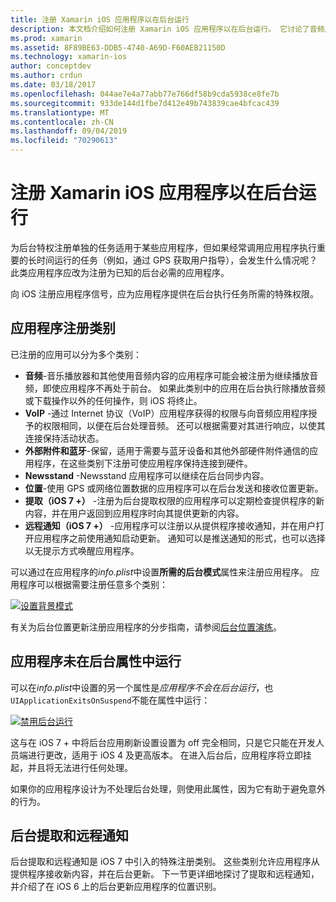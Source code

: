 ```yaml
---
title: 注册 Xamarin iOS 应用程序以在后台运行
description: 本文档介绍如何注册 Xamarin iOS 应用程序以在后台运行。 它讨论了音频应用、VoIP 应用、外部附件和蓝牙等。
ms.prod: xamarin
ms.assetid: 8F89BE63-DDB5-4740-A69D-F60AEB21150D
ms.technology: xamarin-ios
author: conceptdev
ms.author: crdun
ms.date: 03/18/2017
ms.openlocfilehash: 044ae7e4a77abb77e766df58b9cda5938ce8fe7b
ms.sourcegitcommit: 933de144d1fbe7d412e49b743839cae4bfcac439
ms.translationtype: MT
ms.contentlocale: zh-CN
ms.lasthandoff: 09/04/2019
ms.locfileid: "70290613"
---
```

# <a name="registering-xamarinios-apps-to-run-in-the-background"></a>注册 Xamarin iOS 应用程序以在后台运行

为后台特权注册单独的任务适用于某些应用程序，但如果经常调用应用程序执行重要的长时间运行的任务（例如，通过 GPS 获取用户指导），会发生什么情况呢？ 此类应用程序应改为注册为已知的后台必需的应用程序。

向 iOS 注册应用程序信号，应为应用程序提供在后台执行任务所需的特殊权限。

## <a name="application-registration-categories"></a>应用程序注册类别

已注册的应用可以分为多个类别：

- **音频**-音乐播放器和其他使用音频内容的应用程序可能会被注册为继续播放音频，即使应用程序不再处于前台。 如果此类别中的应用在后台执行除播放音频或下载操作以外的任何操作，则 iOS 将终止。
- **VoIP** -通过 Internet 协议（VoIP）应用程序获得的权限与向音频应用程序授予的权限相同，以便在后台处理音频。 还可以根据需要对其进行响应，以使其连接保持活动状态。
- **外部附件和蓝牙**-保留，适用于需要与蓝牙设备和其他外部硬件附件通信的应用程序，在这些类别下注册可使应用程序保持连接到硬件。
- **Newsstand** -Newsstand 应用程序可以继续在后台同步内容。
- **位置**-使用 GPS 或网络位置数据的应用程序可以在后台发送和接收位置更新。
- **提取（iOS 7 +）** -注册为后台提取权限的应用程序可以定期检查提供程序的新内容，并在用户返回到应用程序时向其提供更新的内容。
- **远程通知（iOS 7 +）** -应用程序可以注册以从提供程序接收通知，并在用户打开应用程序之前使用通知启动更新。 通知可以是推送通知的形式，也可以选择以无提示方式唤醒应用程序。


可以通过在应用程序的*info.plist*中设置**所需的后台模式**属性来注册应用程序。 应用程序可以根据需要注册任意多个类别：

 [![](registering-applications-to-run-in-background-images/bgmodes.png "设置背景模式")](registering-applications-to-run-in-background-images/bgmodes.png#lightbox)

有关为后台位置更新注册应用程序的分步指南，请参阅[后台位置演练](~/ios/app-fundamentals/backgrounding/ios-backgrounding-walkthroughs/location-walkthrough.md)。

## <a name="application-does-not-run-in-background-property"></a>应用程序未在后台属性中运行

可以在*info.plist*中设置的另一个属性是*应用程序不会在后台运行*，也`UIApplicationExitsOnSuspend`不能在属性中运行：

 [![](registering-applications-to-run-in-background-images/plist.png "禁用后台运行")](registering-applications-to-run-in-background-images/plist.png#lightbox)

这与在 iOS 7 + 中将后台应用刷新设置设置为 off 完全相同，只是它只能在开发人员端进行更改，适用于 iOS 4 及更高版本。 在进入后台后，应用程序将立即挂起，并且将无法进行任何处理。

如果你的应用程序设计为不处理后台处理，则使用此属性，因为它有助于避免意外的行为。

## <a name="background-fetch-and-remote-notifications"></a>后台提取和远程通知

后台提取和远程通知是 iOS 7 中引入的特殊注册类别。 这些类别允许应用程序从提供程序接收新内容，并在后台更新。 下一节更详细地探讨了提取和远程通知，并介绍了在 iOS 6 上的后台更新应用程序的位置识别。
